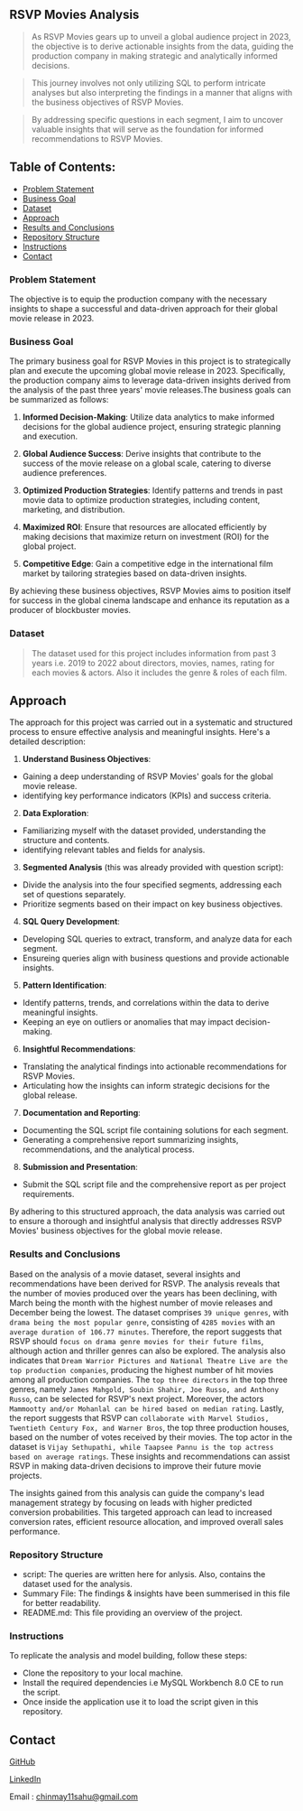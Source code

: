 ## RSVP Movies Analysis

> As RSVP Movies gears up to unveil a global audience project in 2023, the objective is to derive actionable insights from the data, guiding the production company in making strategic and analytically informed decisions.

> This journey involves not only utilizing SQL to perform intricate analyses but also interpreting the findings in a manner that aligns with the business objectives of RSVP Movies.

> By addressing specific questions in each segment, I aim to uncover valuable insights that will serve as the foundation for informed recommendations to RSVP Movies.

## Table of Contents:
* [Problem Statement](#problem-statement)
* [Business Goal](#business-goal)
* [Dataset](dataset)
* [Approach](#approach)
* [Results and Conclusions](#results-and-conclusions)
* [Repository Structure](#repository-structure)
* [Instructions](#instructions)
* [Contact](#contact)

### Problem Statement
The objective is to equip the production company with the necessary insights to shape a successful and data-driven approach for their global movie release in 2023. 

### Business Goal
The primary business goal for RSVP Movies in this project is to strategically plan and execute the upcoming global movie release in 2023. Specifically, the production company aims to leverage data-driven insights derived from the analysis of the past three years' movie releases.The business goals can be summarized as follows:

1) **Informed Decision-Making**: Utilize data analytics to make informed decisions for the global audience project, ensuring strategic planning and execution.

1) **Global Audience Success**: Derive insights that contribute to the success of the movie release on a global scale, catering to diverse audience preferences.

1) **Optimized Production Strategies**: Identify patterns and trends in past movie data to optimize production strategies, including content, marketing, and distribution.

1) **Maximized ROI**: Ensure that resources are allocated efficiently by making decisions that maximize return on investment (ROI) for the global project.

1) **Competitive Edge**: Gain a competitive edge in the international film market by tailoring strategies based on data-driven insights.

By achieving these business objectives, RSVP Movies aims to position itself for success in the global cinema landscape and enhance its reputation as a producer of blockbuster movies.

### Dataset
> The dataset used for this project includes information from past 3 years i.e. 2019 to 2022 about directors, movies, names, rating for each movies & actors. Also it includes the genre & roles of each film.

## Approach
The approach for this project was carried out in a systematic and structured process to ensure effective analysis and meaningful insights. Here's a detailed description:

1) **Understand Business Objectives**:
- Gaining a deep understanding of RSVP Movies' goals for the global movie release.
- identifying key performance indicators (KPIs) and success criteria.

2) **Data Exploration**:
- Familiarizing myself with the dataset provided, understanding the structure and contents.
- identifying relevant tables and fields for analysis.

3) **Segmented Analysis** (this was already provided with question script):
- Divide the analysis into the four specified segments, addressing each set of questions separately.
- Prioritize segments based on their impact on key business objectives.

4) **SQL Query Development**:
- Developing SQL queries to extract, transform, and analyze data for each segment.
- Ensureing queries align with business questions and provide actionable insights.

5) **Pattern Identification**:

- Identify patterns, trends, and correlations within the data to derive meaningful insights.
- Keeping an eye on outliers or anomalies that may impact decision-making.

6) **Insightful Recommendations**:
- Translating the analytical findings into actionable recommendations for RSVP Movies.
- Articulating how the insights can inform strategic decisions for the global release.

7) **Documentation and Reporting**:
- Documenting the SQL script file containing solutions for each segment.
- Generating a comprehensive report summarizing insights, recommendations, and the analytical process.

8) **Submission and Presentation**:
- Submit the SQL script file and the comprehensive report as per project requirements.

By adhering to this structured approach, the data analysis was carried out to ensure a thorough and insightful analysis that directly addresses RSVP Movies' business objectives for the global movie release. 

### Results and Conclusions
Based on the analysis of a movie dataset, several insights and recommendations have been derived for RSVP. The analysis reveals that the number of movies produced over the years has been declining, with March being the month with the highest number of movie releases and December being the lowest. The dataset comprises `39 unique genres`, with `drama being the most popular genre`, consisting of `4285 movies` with an `average duration of 106.77 minutes`. Therefore, the report suggests that RSVP should `focus on drama genre movies for their future films`, although action and thriller genres can also be explored.
The analysis also indicates that `Dream Warrior Pictures and National Theatre Live are the top production companies`, producing the highest number of hit movies among all production companies. The `top three directors` in the top three genres, namely `James Mahgold, Soubin Shahir, Joe Russo, and Anthony Russo`, can be selected for RSVP's next project. Moreover, the actors `Mammootty and/or Mohanlal can be hired based on median rating`.
Lastly, the report suggests that RSVP can `collaborate with Marvel Studios, Twentieth Century Fox, and Warner Bros`, the top three production houses, based on the number of votes received by their movies. The top actor in the dataset is `Vijay Sethupathi, while Taapsee Pannu is the top actress based on average ratings`. These insights and recommendations can assist RSVP in making data-driven decisions to improve their future movie projects.

The insights gained from this analysis can guide the company's lead management strategy by focusing on leads with higher predicted conversion probabilities. This targeted approach can lead to increased conversion rates, efficient resource allocation, and improved overall sales performance.

### Repository Structure

- script: The queries are written here for anlysis. Also, contains the dataset used for the analysis.
- Summary File: The findings & insights have been summerised in this file for better readability.
- README.md: This file providing an overview of the project.


### Instructions
To replicate the analysis and model building, follow these steps:
- Clone the repository to your local machine.
- Install the required dependencies i.e MySQL Workbench 8.0 CE to run the script.
- Once inside the application use it to load the script given in this repository.

## Contact
   
[GitHub](https://github.com/ChinmaySahu10) 
  
[LinkedIn](https://www.linkedin.com/in/sahuchinmay/)
  
Email : chinmay11sahu@gmail.com
